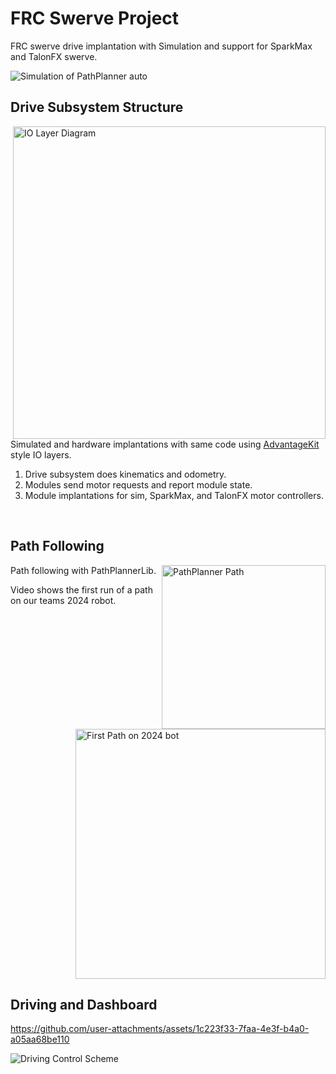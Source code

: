 
# FRC Swerve Project

FRC swerve drive implantation with Simulation and support for SparkMax and TalonFX swerve.

![Simulation of PathPlanner auto](https://github.com/user-attachments/assets/c266b861-9b09-45b3-a346-0fe8aa7c53b7)

## Drive Subsystem Structure

<img width="500" align="right" alt="IO Layer Diagram" src="https://github.com/user-attachments/assets/4af16fb7-9e0d-4936-b4a5-197d76bf141f" />

Simulated and hardware implantations with same code using [AdvantageKit](https://docs.advantagekit.org/data-flow/recording-inputs/io-interfaces) style IO layers.

<ol>
  <li>Drive subsystem does kinematics and odometry.</li>

  <li>Modules send motor requests and report module state.</li>

  <li>Module implantations for sim, SparkMax, and TalonFX motor controllers.</li>
</ol>

<br clear="right"/>

## Path Following

<img width="262" align="right" alt="PathPlanner Path" src="https://github.com/user-attachments/assets/5cd3b558-cc02-4c64-b1a7-37ac9434c72f" />
<img height="400" align="right" alt="First Path on 2024 bot" src="https://github.com/user-attachments/assets/51adb902-5abe-4c4c-bdb0-0999041a0d14" />
<p>
  Path following with PathPlannerLib.

  Video shows the first run of a path on our teams 2024 robot.
</p>

<br clear="right"/>

## Driving and Dashboard

https://github.com/user-attachments/assets/1c223f33-7faa-4e3f-b4a0-a05aa68be110

<img alt="Driving Control Scheme" src="https://github.com/user-attachments/assets/6b437824-4644-4ec0-b994-04d90ce4a73f" />
